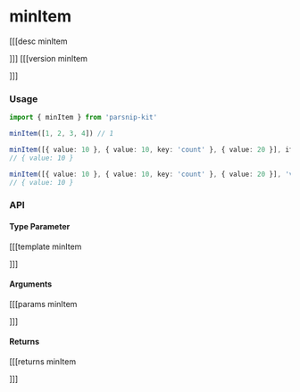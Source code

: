 # minItem
[[[desc minItem

]]]
[[[version minItem
  
]]]
### Usage

```ts
import { minItem } from 'parsnip-kit'

minItem([1, 2, 3, 4]) // 1

minItem([{ value: 10 }, { value: 10, key: 'count' }, { value: 20 }], item => item.value)
// { value: 10 }

minItem([{ value: 10 }, { value: 10, key: 'count' }, { value: 20 }], 'value')
// { value: 10 }
```


### API

#### Type Parameter
[[[template minItem

]]]
#### Arguments
[[[params minItem

]]]
#### Returns
[[[returns minItem

]]]